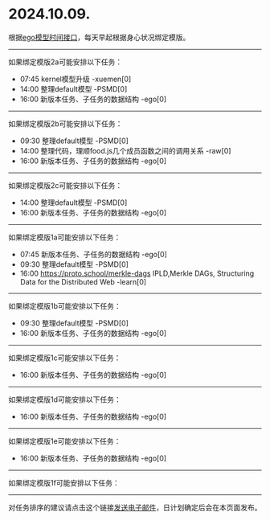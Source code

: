 # 2024.10.09.

根据[ego模型时间接口](https://gitee.com/hyg/blog/blob/master/timeflow.md)，每天早起根据身心状况绑定模版。

---
如果绑定模版2a可能安排以下任务：

- 07:45	kernel模型升级 -xuemen[0]
- 14:00	整理default模型 -PSMD[0]
- 16:00	新版本任务、子任务的数据结构 -ego[0]

---
如果绑定模版2b可能安排以下任务：

- 09:30	整理default模型 -PSMD[0]
- 14:00	整理代码，理顺food.js几个成员函数之间的调用关系 -raw[0]
- 16:00	新版本任务、子任务的数据结构 -ego[0]

---
如果绑定模版2c可能安排以下任务：

- 14:00	整理default模型 -PSMD[0]
- 16:00	新版本任务、子任务的数据结构 -ego[0]

---
如果绑定模版1a可能安排以下任务：

- 07:45	新版本任务、子任务的数据结构 -ego[0]
- 09:30	整理default模型 -PSMD[0]
- 16:00	https://proto.school/merkle-dags IPLD,Merkle DAGs, Structuring Data for the Distributed Web -learn[0]

---
如果绑定模版1b可能安排以下任务：

- 09:30	整理default模型 -PSMD[0]
- 16:00	新版本任务、子任务的数据结构 -ego[0]

---
如果绑定模版1c可能安排以下任务：

- 16:00	新版本任务、子任务的数据结构 -ego[0]

---
如果绑定模版1d可能安排以下任务：

- 16:00	新版本任务、子任务的数据结构 -ego[0]

---
如果绑定模版1e可能安排以下任务：

- 16:00	新版本任务、子任务的数据结构 -ego[0]

---
如果绑定模版1f可能安排以下任务：


---
对任务排序的建议请点击这个链接<a href="mailto:huangyg@mars22.com?subject=关于2024.10.09.任务排序的建议&body=date: 2024.10.09.%0D%0Afile: ../../blog/release/time/d.20241009.md%0D%0A---请勿修改邮件主题及以上内容---%0D%0A">发送电子邮件</a>，日计划确定后会在本页面发布。